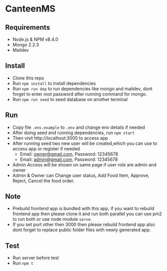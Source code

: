 # CanteenMS

## Requirements
* Node.js & NPM v8.4.0
* Mongo 2.2.3
* Maildev

## Install
* Clone this repo
* Run `npm install` to install dependencies
* Run `npm run dep` to run dependencies like mongo and maildev, dont forget to enter root password
after running command for mongo.
* Run `npm run seed` to seed database on another terminal

## Run
* Copy file `.env.example` to `.env` and change env details if needed
* After doing seed and running dependencies, run `npm start`
* Then visit http://localhost:3000 to access app
* After running seed two new user will be created,which you can use to access app or register if needed
    - Email: owner@gmail.com, Password: 12345678
    - Email: admin@gmail.com, Password: 12345678
* Admin Access will be shown on same page if user role are admin and owner
* Admin & Owner can Change user status, Add Food Item, Approve, Reject, Cancel the food order.

## Note
* Prebuild frontend app is bundled with this app, if you want to rebuild
frontend app then please clone it and run both parallel you can use pm2 to
run both or use node module `serve`.
* If you set port other then 3000 then please rebuild frontend app also dont forget
to replace public folder files with newly generated app.

## Test
* Run server before test
* Run `npm t`
  
